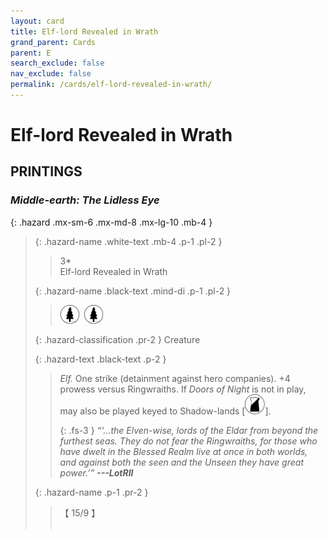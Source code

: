 ```yaml
---
layout: card
title: Elf-lord Revealed in Wrath
grand_parent: Cards
parent: E
search_exclude: false
nav_exclude: false
permalink: /cards/elf-lord-revealed-in-wrath/
---
```


# Elf-lord Revealed in Wrath


## PRINTINGS


### _Middle-earth: The Lidless Eye_

{: .hazard .mx-sm-6 .mx-md-8 .mx-lg-10 .mb-4 }
> {: .hazard-name .white-text .mb-4 .p-1 .pl-2 }
> > <div class="hazard-mp">3*</div>
> > <div class="card-name">Elf-lord Revealed in Wrath</div>
>
> {: .hazard-name .black-text .mind-di .p-1 .pl-2 }
> > ![](/assets/images/wilderness.svg)&ensp;![](/assets/images/wilderness.svg)
>
> {: .hazard-classification .pr-2 }
> Creature
>
> {: .hazard-text .black-text .p-2 }
> > _Elf._ One strike (detainment against hero companies). +4 prowess versus Ringwraiths. If _Doors of Night_ is not in play, may also be played keyed to Shadow-lands <nobr>[<img src="/assets/images/shadow-land.svg">]</nobr>.   
> > 
> > {: .fs-3 } 
> > _“‘...the Elven-wise, lords of the Eldar from beyond the furthest seas. They do not fear the Ringwraiths, for those who have dwelt in the Blessed Realm live at once in both worlds, and against both the seen and the Unseen they have great power.’”_ ***---&#65279;LotRII*** 
>
> {: .hazard-name .p-1 .pr-2 }
> > <div class="card-shield">【 15/9 】</div>
> > <div class="card-corruption">&nbsp;</div>


